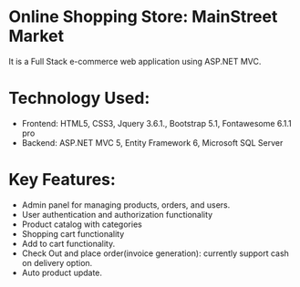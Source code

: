 # Online Shopping Store: MainStreet Market
It is a Full Stack e-commerce web application using ASP.NET MVC.

# Technology Used:
* Frontend: HTML5, CSS3, Jquery 3.6.1., Bootstrap 5.1, Fontawesome 6.1.1 pro
* Backend: ASP.NET MVC 5, Entity Framework 6, Microsoft SQL Server

# Key Features:
* Admin panel for managing products, orders, and users. 
* User authentication and authorization functionality
* Product catalog with categories
* Shopping cart functionality
* Add to cart functionality.
* Check Out and place order(invoice generation): currently support cash on delivery option.
* Auto product update.
